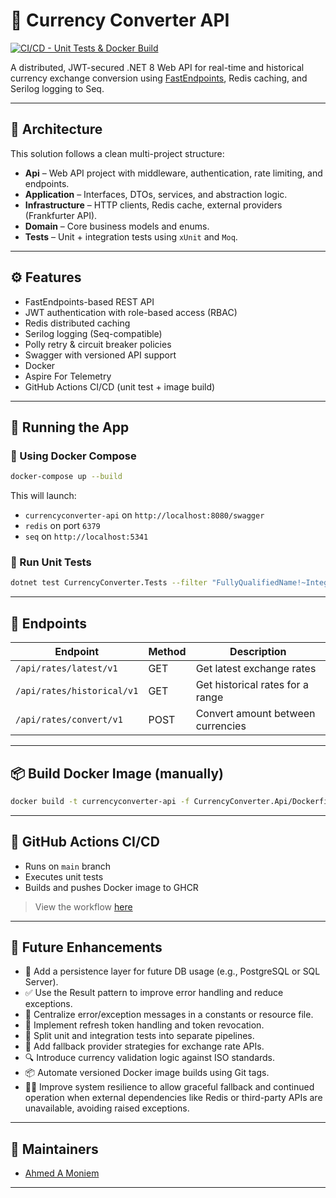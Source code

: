 # 💱 Currency Converter API

[![CI/CD - Unit Tests & Docker Build](https://github.com/ahmedamoniem/CurrencyConverterAPI/actions/workflows/ci-cd.yml/badge.svg?branch=main)](https://github.com/ahmedamoniem/CurrencyConverterAPI/actions/workflows/ci-cd.yml)

A distributed, JWT-secured .NET 8 Web API for real-time and historical currency exchange conversion using [FastEndpoints](https://fast-endpoints.com/), Redis caching, and Serilog logging to Seq.

---

## 📐 Architecture

This solution follows a clean multi-project structure:

- **Api** – Web API project with middleware, authentication, rate limiting, and endpoints.
- **Application** – Interfaces, DTOs, services, and abstraction logic.
- **Infrastructure** – HTTP clients, Redis cache, external providers (Frankfurter API).
- **Domain** – Core business models and enums.
- **Tests** – Unit + integration tests using `xUnit` and `Moq`.

---

## ⚙️ Features

-  FastEndpoints-based REST API
-  JWT authentication with role-based access (RBAC)
-  Redis distributed caching
-  Serilog logging (Seq-compatible)
-  Polly retry & circuit breaker policies
-  Swagger with versioned API support
-  Docker
-  Aspire For Telemetry 
-  GitHub Actions CI/CD (unit test + image build)

---

## 🚀 Running the App

### 🐳 Using Docker Compose

```bash
docker-compose up --build
```

This will launch:
- `currencyconverter-api` on `http://localhost:8080/swagger`
- `redis` on port `6379`
- `seq` on `http://localhost:5341`

### 🧪 Run Unit Tests

```bash
dotnet test CurrencyConverter.Tests --filter "FullyQualifiedName!~IntegrationTests"
```

---

## 🧱 Endpoints

| Endpoint                     | Method | Description                        |
|-----------------------------|--------|------------------------------------|
| `/api/rates/latest/v1`         | GET    | Get latest exchange rates          |
| `/api/rates/historical/v1`     | GET    | Get historical rates for a range   |
| `/api/rates/convert/v1`        | POST   | Convert amount between currencies  |

---

## 📦 Build Docker Image (manually)

```bash
docker build -t currencyconverter-api -f CurrencyConverter.Api/Dockerfile .
```

---

## 🔁 GitHub Actions CI/CD

- Runs on `main` branch
- Executes unit tests
- Builds and pushes Docker image to GHCR

> View the workflow [here](.github/workflows/ci-cd.yml)

---

## 🌱 Future Enhancements

- 💾 Add a persistence layer for future DB usage (e.g., PostgreSQL or SQL Server).
- ✅ Use the Result pattern to improve error handling and reduce exceptions.
- 🧾 Centralize error/exception messages in a constants or resource file.
- 🔐 Implement refresh token handling and token revocation.
- 🧪 Split unit and integration tests into separate pipelines.
- 🔄 Add fallback provider strategies for exchange rate APIs.
- 🔍 Introduce currency validation logic against ISO standards.
- 📦 Automate versioned Docker image builds using Git tags.
- 🧘‍♂️ Improve system resilience to allow graceful fallback and continued operation when external dependencies like Redis or third-party APIs are unavailable, avoiding raised exceptions.

---

## 👥 Maintainers

- [Ahmed A Moniem](https://github.com/ahmedamoniem)

---



